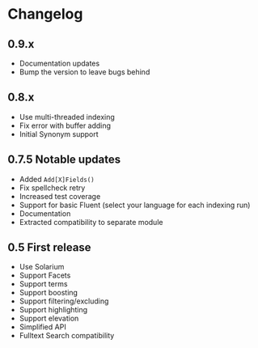 # Changelog

## 0.9.x

- Documentation updates
- Bump the version to leave bugs behind

## 0.8.x

- Use multi-threaded indexing
- Fix error with buffer adding
- Initial Synonym support

## 0.7.5 Notable updates

- Added `Add[X]Fields()`
- Fix spellcheck retry
- Increased test coverage
- Support for basic Fluent (select your language for each indexing run)
- Documentation
- Extracted compatibility to separate module

## 0.5 First release

- Use Solarium
- Support Facets
- Support terms
- Support boosting
- Support filtering/excluding
- Support highlighting
- Support elevation
- Simplified API
- Fulltext Search compatibility
